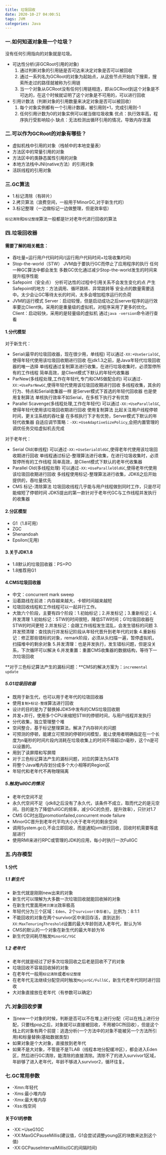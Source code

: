```yaml
---
title: 垃圾回收
date: 2020-10-27 04:00:51
tags: JVM
categories: Java
---
```

<meta name="referrer" content="no-referrer" />

### 一.如何知道对象是一个垃圾？

没有任何引用指向的对象就是垃圾。

- 可达性分析(非GCRoot引用的对象)
    1. 通过判断对象的引用链是否可达来决定对象是否可以被回收
	2. 通过一系列名为GCRoot的对象为起始点，从这些节点开始向下搜索，搜索所走过的路径就被称为引用链
	3. 当一个对象从GCRoot没有任何引用链相连，即从GCRoot到这个对象是不可达的，在这个时候就证明了这个对象是不可用的，可以进行回收
- 引用计数法（判断对象的引用数量来决定对象是否可以被回收）
	1. 每个对象实例都有一个引用计数器，被引用则+1，完成引用则-1
	2. 任何引用计数为0的对象实例可以被当做垃圾收集
    优点：执行效率高，程序执行受影响较小
	缺点：无法检测出循环引用的情况，导致内存泄漏

<!-- more -->

### 二.可以作为GCRoot的对象有哪些？

- 虚拟机栈中引用的对象（栈帧中的本地变量表）
- 方法区中的常量引用的对象
- 方法区中的类静态属性引用的对象
- 本地方法栈中JNI(native方法）的引用对象
- 活跃线程的引用对象

### 三.GC算法

- 1.标记清除（有碎片）
- 2.拷贝算法（浪费空间，一般用于MinorGC,对于新生代的）
- 3.标记整理（一边做标记一边做整理，但是效率低）

`标记清除`和`标记整理`算法一般都是针对老年代进行回收的算法

### 四.垃圾回收器

#### 需要了解的相关概念：

- 吞吐量=运行用户代码时间/(运行用户代码时间+垃圾收集时间)
- Stop-the-world（STW）
	JVM由于要执行GC而停止了应用程序的执行
	任何一种GC算法中都会发生
	多数GC优化通过减少Stop-the-world发生的时间来提升程序性能
- Safepoint（安全点）
	分析可达性的过程中引用关系不会发生变化的点
	产生Safepoint的地方：方法调用、循环跳转、异常跳转等
	安全点的数量需要适中。太少会让GC等待太长的时间，太多会增加程序运行的负荷
- JVM的运行模式
	Server：启动较慢，但是启动成功之后server程序的运行效率要比Client快。采用的是重量级的虚拟机，对程序采用了更多的优化。
	Client：启动较快，采用的是轻量级的虚拟机
	通过`java -version`命令进行查看
    
#### 1.分代模型

对于新生代：

- Serial(最早的垃圾回收器，现在很少用，单线程)
    可以通过`-XX:+UseSerialGC`,使得年轻代使用该垃圾回收期进行回收
    在jdk1.3之前，是Java年轻代垃圾回收器的唯一选择
    单线程通过复制算法进行收集，在进行垃圾收集时，必须暂停所有的工作线程
    简单高效，是Client模式下默认的年轻代收集器
- ParNew(多线程处理,工作在年轻代,专门和CMS做配合的)
    可以通过`-XX:+UseParNewGC`,使得年轻代使用该垃圾回收期进行回收
    多线程收集，其余的行为、特点和Serial收集器一样
    是Server模式下首选的年轻代回收器
    也是使用复制算法
    单核执行效率不如Serial，在多核下执行才有优势
- Parallel Scavenge(多线程处理,工作在年轻代)
    可以通过`-XX:+UseParallelGC`,使得年轻代使用该垃圾回收期进行回收
    使用复制算法
    比起关注用户线程停顿时间，更关注系统的吞吐量
    在多核执行下才有优势，Server模式下默认的年轻代收集器
    自适应调节策略：`-XX:+UseAdaptiveSizePolicy`,会把内置管理的调优任务交给虚拟机去完成

对于老年代：

- Serial Old(单线程)
    可以通过`-XX:+UseSerialOldGC`,使得老年代使用该垃圾回收期进行回收
    单线程通过标记-整理算法进行收集，在进行垃圾收集时，必须暂停所有的工作线程
    简单高效，是Client模式下默认的老年代收集器
- Parallel Old(多线程处理)
    可以通过`-XX:+UseParallelOldGC`,使得老年代使用该垃圾回收期进行回收
    多线程使用标记-整理算法进行收集，JDK6之后开始提供的，吞吐量优先
- CMS
    标记-清除算法
    垃圾回收线程几乎能与用户线程做到同时工作，只是尽可能缩短了停顿时间
    JDK5提出的第一款针对于老年代GC与工作线程并发执行的收集器

#### 2.分区模型

- G1（1.8可用）
- ZGC
- Shenandoah
- Epsilon(无用)

#### 3.关于JDK1.8

- 1.8默认的垃圾回收器：PS+PO
- 1.8推荐用G1

#### 4.CMS垃圾回收器

- 中文：concurrent mark sweep
- 沿着路线在前进：内存越来越大，卡顿时间越来越短
- 垃圾回收线程和工作线程可以一起并行工作。
- 大致六个阶段，主要有四个阶段：1.初始标记；2.并发标记；3.重新标记；4.并发清理
    1.初始标记：STW的时间很短，降低STW时间；G1垃圾回收器在STW的时间更短
    2.并发标记：会跟工作线程发生混乱，会发生错标的问题
    3.并发预清理：查找执行并发标记阶段从年轻代晋升到老年代的对象
    4.重新标记：修正那些错标的对象，remark阶段，必须从头扫描一遍，暂停虚拟机，扫描堆中的剩余对象
    5.并发清理：也是并发执行，发生错标问题，但是没关系，下次循环可以解决
    6.并发重置：重置CMS收集器的数据结构，等待下一次垃圾回收

**对于三色标记算法产生的漏标问题：**CMS的解决方案为：`incremental update`

##### 5.G1垃圾回收器
- 既用于新生代，也可以用于老年代的垃圾回收器
- 使用`复制+标记-整理`算法进行回收
- 设计的目的是为了替换掉JDK5中发布的CMS垃圾回收期
- 并发+并行，使用多个CPU来缩短STW的停顿时间，与用户线程并发执行
- 分代收集，独立管理整个堆
- 空间整合，基于标记整理算法，解决了内存碎片的问题
- 可预测的停顿，能建立可预测的停顿时间模型，能让使用者明确指定在一个长度为n毫秒的时间片段内消耗在垃圾收集上的时间不得超过n毫秒，这个n是可以设置的。
- 用到了读屏障和写屏障
- 对于三色标记算法产生的漏标问题，对应的算法为SATB
- 将整个Java堆内存划分成多个大小相等的Region区
- 年轻代和老年代不再物理隔离

##### 5.触发fullGC的情况
- 老年代空间不足
- 永久代空间不足（jdk8之后没有了永久代，该条件不成立，取而代之的是元空间，目的是为了降低fullGC的频率，减少GC的负担，提升效率），只针对1.7
- CMS GC时出现promotionfailed,concurrent mode failure
- MinorGC晋升到老年代平均大小大于老年代的剩余空间
- 调用System.gc(),不会立即回收，而是通知jvm进行回收，回收时机需要等底层进行
- 使用RMI来进行RPC或管理的JDK的应用，每小时执行一次FullGC

### 五.内存模型
#### 1.分代
##### 1.1 新生代
- 新生代就是刚刚new出来的对象
- 新生代可以理解为大多数一次垃圾回收就能回收掉的对象
- 在新生代里面用`拷贝算法`效率极高
- 年轻代分为三个区域：`Eden`、2个`survivor(幸存者)`。比例为：8:1:1
- 不能回收的对象在两个survivor区中来回存活，直到达到`-XX:MaxTenuringThreshold`设置的最大年龄则进入老年代，默认为16
- CMS的默认的一个对象在新生代的最大年龄为16
- 新生代空间耗尽触发`MinorGC/YGC`
##### 1.2 老年代
- 老年代就是经过了好多次垃圾回收之后老是回收不了的对象
- 垃圾回收不容易回收掉的对象
- 在老年代一般用`标记清除`或者`标记整理`
- 在老年代无法继续分配空间时触发`MajorGC/FullGC`，新生代老年代同时进行回收
- 大对象直接放在老年代（有参数可以确定）

### 六.对象回收步骤
- 当new一个对象的时候，判断是否可以不在堆上进行分配（可以在栈上进行分配，只要栈pop之后，对象就可以直接被回收，不用被GC所回收），但是这个栈上的对象有两个前提：逃逸分析(一个方法中的对象不能被另一个方法所引用)和标量替换(基础数据类型)
- 如果对象是个大对象，直接放到老年代
- 如果不是大对象，不管是不是TLAB（线程本地分配缓冲区），都会进入Eden区，然后进行GC清除，能清除的直接清除。清除不了的进入survivor1区域，年龄够了进入老年代，年龄不够进入survivor2，循环往复。

### 七.GC常用参数
- -Xmn:年轻代
- -Xms:最小堆内存
- -Xmx:最大堆内存
- -Xss:栈空间
#### 关于G1的参数
- -XX:+UseG1GC
- -XX:MaxGCPauseMillis(建议值，G1会尝试调整young区的块数来达到这个值)
- -XX:GCPauseIntervalMillis(GC的间隔时间)
